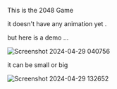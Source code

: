 This is the 2048 Game 

it doesn't have any animation yet .

but here is a demo ...

![Screenshot 2024-04-29 040756](https://github.com/AlirezaSaadatmand/2048-Game/assets/157215281/12eb4ce2-000d-40df-971e-b8417978a224)



it can be small or big


![Screenshot 2024-04-29 132652](https://github.com/AlirezaSaadatmand/2048-Game/assets/157215281/a69d6486-c2d5-4594-aeb8-a292f4289efb)
